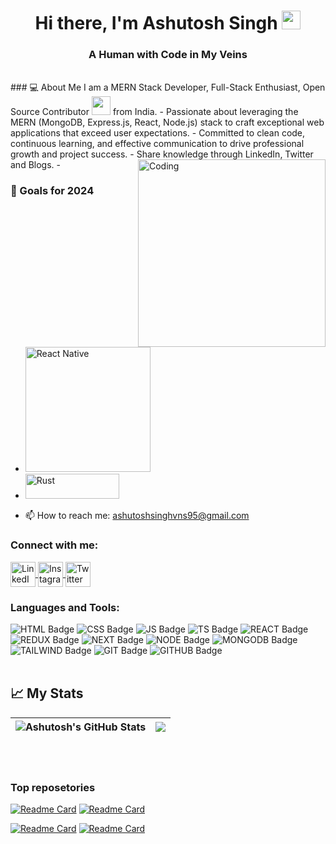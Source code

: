 <h1 align="center">Hi there, I'm Ashutosh Singh <img src="https://raw.githubusercontent.com/MartinHeinz/MartinHeinz/master/wave.gif" width="30px"></h1>
<h3 align="center">A Human with Code in My Veins</h3>
<br/>
### 💻 About Me
I am a MERN Stack Developer, Full-Stack Enthusiast, Open Source Contributor <img src="https://media.giphy.com/media/WUlplcMpOCEmTGBtBW/giphy.gif" width="30"> from India.
- Passionate about leveraging the MERN (MongoDB, Express.js, React, Node.js) stack to craft exceptional web applications that exceed user expectations.
- Committed to clean code, continuous learning, and effective communication to drive professional growth and project success.
- Share knowledge through LinkedIn, Twitter and Blogs.
- 

<img align="right" alt="Coding" width="300" src="https://user-images.githubusercontent.com/74038190/229223263-cf2e4b07-2615-4f87-9c38-e37600f8381a.gif">

### 🎯 Goals for 2024

- <img src="https://img.shields.io/badge/React_Native-20232A?style=for-the-badge&logo=react&logoColor=61DAFB" alt="React Native" width="200"/>
- <img src="https://img.shields.io/badge/Rust-000000?style=for-the-badge&logo=rust&logoColor=white" alt="Rust" width="150" height="40"/>
  

  


- 📫 How to reach me: [ashutoshsinghvns95@gmail.com](mailto:ashutoshsinghvns95@gmail.com)


<h3 align="left">Connect with me:</h3>
<p align="left">
  <a href="https://www.linkedin.com/in/ashutosh-singh-292b13197/" target="blank">
    <img align="center" src="https://img.icons8.com/color/48/000000/linkedin.png" alt="LinkedIn" height="40" width="40" />
  </a>

  <a href="https://www.instagram.com/ashutosh_3_3" target="blank">
    <img align="center" src="https://img.icons8.com/color/48/FF69B4/instagram-new.png" alt="Instagram" height="40" width="40" />
  </a>

  <a href="https://twitter.com/ASHUTOSH_618" target="blank">
    <img align="center" src="https://img.icons8.com/color/48/1DA1F2/twitter.png" alt="Twitter" height="40" width="40" />
  </a>
  <!-- Add more social media icons and links as needed -->
</p>

### Languages and Tools:
<div id="header">
  <div id="badges">
   <img src="https://img.shields.io/badge/HTML5-E34F26?style=for-the-badge&logo=html5&logoColor=white" alt="HTML Badge"/>
   <img src="https://img.shields.io/badge/CSS3-1572B6?style=for-the-badge&logo=css3&logoColor=white" alt="CSS Badge"/>
   <img src="https://img.shields.io/badge/JavaScript-F7DF1E?style=for-the-badge&logo=javascript&logoColor=black" alt="JS Badge"/>
   <img src="https://img.shields.io/badge/TypeScript-007ACC?style=for-the-badge&logo=typescript&logoColor=white" alt="TS Badge"/>
   <img src="https://img.shields.io/badge/-ReactJs-61DAFB?logo=react&logoColor=white&style=for-the-badge" alt="REACT Badge"/>
   <img src="https://img.shields.io/badge/Redux-593D88?style=for-the-badge&logo=redux&logoColor=white" alt="REDUX Badge"/>
   <img src="https://img.shields.io/badge/next.js-000000?style=for-the-badge&logo=nextdotjs&logoColor=white" alt="NEXT Badge"/>
   <img src="https://img.shields.io/badge/Node.js-43853D?style=for-the-badge&logo=node.js&logoColor=white" alt="NODE Badge"/>
   <img src="https://img.shields.io/badge/MongoDB-4EA94B?style=for-the-badge&logo=mongodb&logoColor=white" alt="MONGODB Badge"/>
   <img src="https://img.shields.io/badge/Tailwind_CSS-38B2AC?style=for-the-badge&logo=tailwind-css&logoColor=white" alt="TAILWIND Badge"/>
   <img src="https://img.shields.io/badge/GIT-E44C30?style=for-the-badge&logo=git&logoColor=white" alt="GIT Badge"/>
   <img src="https://img.shields.io/badge/GitHub-100000?style=for-the-badge&logo=github&logoColor=white" alt="GITHUB Badge"/>
  </div>
</div>

<!-- Add more languages and tools icons as needed -->
<br />


<h2>📈 My Stats</h2>

|![Ashutosh's GitHub Stats](https://github-readme-stats.vercel.app/api?username=ashutosh2720&show_icons=true&count_private=true&theme=dark) | <a ><img align="center" src="https://github-readme-stats.vercel.app/api/top-langs/?username=ashutosh2720&layout=compact&theme=dark&border=true" /></a> |
| ------------- | ------------- |

<br/>
<br/>

### Top reposetories
 [![Readme Card](https://github-readme-stats.vercel.app/api/pin/?username=ashutosh2720&repo=connectin-social-media-app&layout=compact&theme=dark&border=true)](https://github.com/ashutosh2720/connectin-social-media-app) 
 [![Readme Card](https://github-readme-stats.vercel.app/api/pin/?username=ashutosh2720&repo=Memory-game&layout=compact&theme=dark&border=true)](https://github.com/ashutosh2720/Memory-game)  

 [![Readme Card](https://github-readme-stats.vercel.app/api/pin/?username=ashutosh2720&repo=anix-cart-ecommerce&layout=compact&theme=dark&border=true)](https://github.com/ashutosh2720/anix-cart-ecommerce) 
[![Readme Card](https://github-readme-stats.vercel.app/api/pin/?username=ashutosh2720&repo=universal-recorder&layout=compact&theme=dark&border=true)](https://github.com/ashutosh2720/universal-recorder)  



<br />




